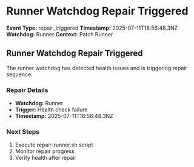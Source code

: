 # Runner Watchdog Repair Triggered

**Event Type:** repair_triggered
**Timestamp:** 2025-07-11T18:56:48.3NZ
**Watchdog:** Runner
**Context:** Patch Runner


## Runner Watchdog Repair Triggered

The runner watchdog has detected health issues and is triggering repair sequence.

### Repair Details
- **Watchdog:** Runner
- **Trigger:** Health check failure
- **Timestamp:** 2025-07-11T18:56:48.3NZ

### Next Steps
1. Execute repair-runner.sh script
2. Monitor repair progress
3. Verify health after repair


